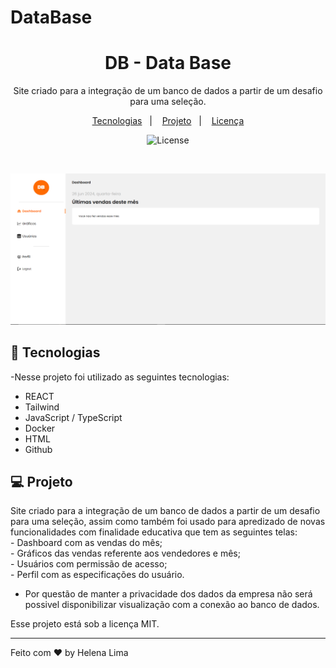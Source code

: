 # DataBase
<h1 align="center">DB - Data Base</h1>

<p align="center">
 Site criado para a integração de um banco de dados a partir de um desafio para uma seleção.<br/>
</p>

<p align="center">
  <a href="#-tecnologias">Tecnologias</a>&nbsp;&nbsp;&nbsp;|&nbsp;&nbsp;&nbsp;
  <a href="#-projeto">Projeto</a>&nbsp;&nbsp;&nbsp;|&nbsp;&nbsp;&nbsp;
  <a href="#memo-licença">Licença</a>
</p>

<p align="center">
  <img alt="License" src="https://img.shields.io/static/v1?label=license&message=MIT&color=49AA26&labelColor=000000">
</p>

<br>

<p align="center"> 
    <img alt="Projeto DB" src="./public/preview.png">

</p>

## 🚀 Tecnologias

-Nesse projeto foi utilizado as seguintes tecnologias:

- REACT 
- Tailwind <br>
- JavaScript / TypeScript <br>
- Docker <br>
- HTML <br>
- Github <br>

## 💻 Projeto

Site criado para a integração de um banco de dados a partir de um desafio para uma seleção, assim como também foi usado para apredizado de novas funcionalidades com finalidade educativa que tem as seguintes telas: <br>
    - Dashboard com as vendas do mês; <br>
    - Gráficos das vendas referente aos vendedores e mês; <br>
    - Usuários com permissão de acesso; <br>
    - Perfil com as especificações do usuário. <br>

- Por questão de manter a privacidade dos dados da empresa não será possivel disponibilizar visualização com a conexão ao banco de dados. 

Esse projeto está sob a licença MIT.

---

Feito com ♥ by Helena Lima

